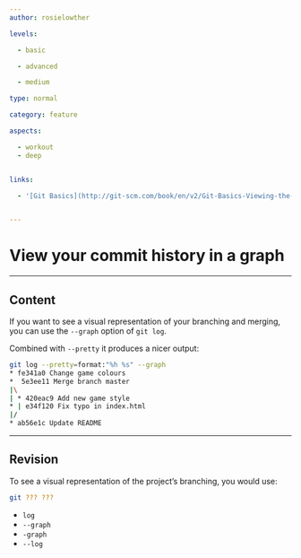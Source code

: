 ```yaml
---
author: rosielowther

levels:

  - basic

  - advanced

  - medium

type: normal

category: feature

aspects:

  - workout
  - deep


links:

  - '[Git Basics](http://git-scm.com/book/en/v2/Git-Basics-Viewing-the-Commit-History){documentation}'


---
```


# View your commit history in a graph

---
## Content

If you want to see a visual representation of your branching and merging, you can use the `--graph` option of `git log`.

Combined with `--pretty` it produces a nicer output:

```bash
git log --pretty=format:"%h %s" --graph
* fe341a0 Change game colours 
*  5e3ee11 Merge branch master
|\
| * 420eac9 Add new game style
* | e34f120 Fix typo in index.html
|/
* ab56e1c Update README
```

---
## Revision

To see a visual representation of the project’s branching, you would use:
```bash
git ??? ???
```

* `log`
* `--graph`
* `-graph`
* `--log`

 
 
 
